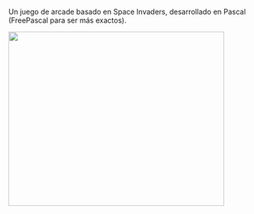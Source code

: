 Un juego de arcade basado en Space Invaders, desarrollado en Pascal (FreePascal para ser más exactos).

<a href='http://www.youtube.com/watch?feature=player_embedded&v=w1GgNB9l5q8' target='_blank'><img src='http://img.youtube.com/vi/w1GgNB9l5q8/0.jpg' width='425' height=344 /></a>